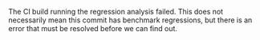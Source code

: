 The CI build running the regression analysis failed. This does not necessarily mean this commit has benchmark regressions, but there is an error that must be resolved before we can find out.
